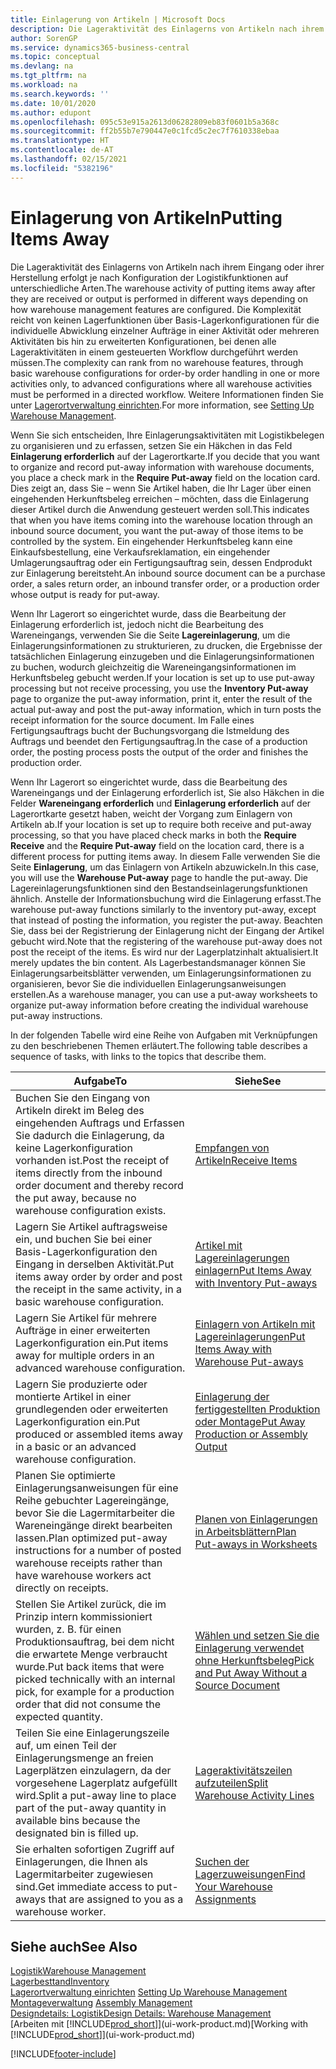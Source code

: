 ```yaml
---
title: Einlagerung von Artikeln | Microsoft Docs
description: Die Lageraktivität des Einlagerns von Artikeln nach ihrem Eingang oder ihrer Herstellung erfolgt je nach Konfiguration der Logistikfunktionen auf unterschiedliche Arten.
author: SorenGP
ms.service: dynamics365-business-central
ms.topic: conceptual
ms.devlang: na
ms.tgt_pltfrm: na
ms.workload: na
ms.search.keywords: ''
ms.date: 10/01/2020
ms.author: edupont
ms.openlocfilehash: 095c53e915a2613d06282809eb83f0601b5a368c
ms.sourcegitcommit: ff2b55b7e790447e0c1fcd5c2ec7f7610338ebaa
ms.translationtype: HT
ms.contentlocale: de-AT
ms.lasthandoff: 02/15/2021
ms.locfileid: "5382196"
---
```

# <a name="putting-items-away"></a><span data-ttu-id="7d6f0-103">Einlagerung von Artikeln</span><span class="sxs-lookup"><span data-stu-id="7d6f0-103">Putting Items Away</span></span>
<span data-ttu-id="7d6f0-104">Die Lageraktivität des Einlagerns von Artikeln nach ihrem Eingang oder ihrer Herstellung erfolgt je nach Konfiguration der Logistikfunktionen auf unterschiedliche Arten.</span><span class="sxs-lookup"><span data-stu-id="7d6f0-104">The warehouse activity of putting items away after they are received or output is performed in different ways depending on how warehouse management features are configured.</span></span> <span data-ttu-id="7d6f0-105">Die Komplexität reicht von keinen Lagerfunktionen über Basis-Lagerkonfigurationen für die individuelle Abwicklung einzelner Aufträge in einer Aktivität oder mehreren Aktivitäten bis hin zu erweiterten Konfigurationen, bei denen alle Lageraktivitäten in einem gesteuerten Workflow durchgeführt werden müssen.</span><span class="sxs-lookup"><span data-stu-id="7d6f0-105">The complexity can rank from no warehouse features, through basic warehouse configurations for order-by order handling in one or more activities only, to advanced configurations where all warehouse activities must be performed in a directed workflow.</span></span> <span data-ttu-id="7d6f0-106">Weitere Informationen finden Sie unter [Lagerortverwaltung einrichten](warehouse-setup-warehouse.md).</span><span class="sxs-lookup"><span data-stu-id="7d6f0-106">For more information, see [Setting Up Warehouse Management](warehouse-setup-warehouse.md).</span></span>

<span data-ttu-id="7d6f0-107">Wenn Sie sich entscheiden, Ihre Einlagerungsaktivitäten mit Logistikbelegen zu organisieren und zu erfassen, setzen Sie ein Häkchen in das Feld **Einlagerung erforderlich** auf der Lagerortkarte.</span><span class="sxs-lookup"><span data-stu-id="7d6f0-107">If you decide that you want to organize and record put-away information with warehouse documents, you place a check mark in the **Require Put-away** field on the location card.</span></span> <span data-ttu-id="7d6f0-108">Dies zeigt an, dass Sie – wenn Sie Artikel haben, die Ihr Lager über einen eingehenden Herkunftsbeleg erreichen – möchten, dass die Einlagerung dieser Artikel durch die Anwendung gesteuert werden soll.</span><span class="sxs-lookup"><span data-stu-id="7d6f0-108">This indicates that when you have items coming into the warehouse location through an inbound source document, you want the put-away of those items to be controlled by the system.</span></span> <span data-ttu-id="7d6f0-109">Ein eingehender Herkunftsbeleg kann eine Einkaufsbestellung, eine Verkaufsreklamation, ein eingehender Umlagerungsauftrag oder ein Fertigungsauftrag sein, dessen Endprodukt zur Einlagerung bereitsteht.</span><span class="sxs-lookup"><span data-stu-id="7d6f0-109">An inbound source document can be a purchase order, a sales return order, an inbound transfer order, or a production order whose output is ready for put-away.</span></span>  

<span data-ttu-id="7d6f0-110">Wenn Ihr Lagerort so eingerichtet wurde, dass die Bearbeitung der Einlagerung erforderlich ist, jedoch nicht die Bearbeitung des Wareneingangs, verwenden Sie die Seite **Lagereinlagerung**, um die Einlagerungsinformationen zu strukturieren, zu drucken, die Ergebnisse der tatsächlichen Einlagerung einzugeben und die Einlagerungsinformationen zu buchen, wodurch gleichzeitig die Wareneingangsinformationen im Herkunftsbeleg gebucht werden.</span><span class="sxs-lookup"><span data-stu-id="7d6f0-110">If your location is set up to use put-away processing but not receive processing, you use the **Inventory Put-away** page to organize the put-away information, print it, enter the result of the actual put-away and post the put-away information, which in turn posts the receipt information for the source document.</span></span> <span data-ttu-id="7d6f0-111">Im Falle eines Fertigungsauftrags bucht der Buchungsvorgang die Istmeldung des Auftrags und beendet den Fertigungsauftrag.</span><span class="sxs-lookup"><span data-stu-id="7d6f0-111">In the case of a production order, the posting process posts the output of the order and finishes the production order.</span></span>

<span data-ttu-id="7d6f0-112">Wenn Ihr Lagerort so eingerichtet wurde, dass die Bearbeitung des Wareneingangs und der Einlagerung erforderlich ist, Sie also Häkchen in die Felder **Wareneingang erforderlich** und **Einlagerung erforderlich** auf der Lagerortkarte gesetzt haben, weicht der Vorgang zum Einlagern von Artikeln ab.</span><span class="sxs-lookup"><span data-stu-id="7d6f0-112">If your location is set up to require both receive and put-away processing, so that you have placed check marks in both the **Require Receive** and the **Require Put-away** field on the location card, there is a different process for putting items away.</span></span> <span data-ttu-id="7d6f0-113">In diesem Falle verwenden Sie die Seite **Einlagerung**, um das Einlagern von Artikeln abzuwickeln.</span><span class="sxs-lookup"><span data-stu-id="7d6f0-113">In this case, you will use the **Warehouse Put-away** page to handle the put-away.</span></span> <span data-ttu-id="7d6f0-114">Die Lagereinlagerungsfunktionen sind den Bestandseinlagerungsfunktionen ähnlich. Anstelle der Informationsbuchung wird die Einlagerung erfasst.</span><span class="sxs-lookup"><span data-stu-id="7d6f0-114">The warehouse put-away functions similarly to the inventory put-away, except that instead of posting the information, you register the put-away.</span></span> <span data-ttu-id="7d6f0-115">Beachten Sie, dass bei der Registrierung der Einlagerung nicht der Eingang der Artikel gebucht wird.</span><span class="sxs-lookup"><span data-stu-id="7d6f0-115">Note that the registering of the warehouse put-away does not post the receipt of the items.</span></span> <span data-ttu-id="7d6f0-116">Es wird nur der Lagerplatzinhalt aktualisiert.</span><span class="sxs-lookup"><span data-stu-id="7d6f0-116">It merely updates the bin content.</span></span> <span data-ttu-id="7d6f0-117">Als Lagerbestandsmanager können Sie Einlagerungsarbeitsblätter verwenden, um Einlagerungsinformationen zu organisieren, bevor Sie die individuellen Einlagerungsanweisungen erstellen.</span><span class="sxs-lookup"><span data-stu-id="7d6f0-117">As a warehouse manager, you can use a put-away worksheets to organize put-away information before creating the individual warehouse put-away instructions.</span></span>

<span data-ttu-id="7d6f0-118">In der folgenden Tabelle wird eine Reihe von Aufgaben mit Verknüpfungen zu den beschriebenen Themen erläutert.</span><span class="sxs-lookup"><span data-stu-id="7d6f0-118">The following table describes a sequence of tasks, with links to the topics that describe them.</span></span>   

|<span data-ttu-id="7d6f0-119">**Aufgabe**</span><span class="sxs-lookup"><span data-stu-id="7d6f0-119">**To**</span></span>|<span data-ttu-id="7d6f0-120">**Siehe**</span><span class="sxs-lookup"><span data-stu-id="7d6f0-120">**See**</span></span>|  
|------------|-------------|  
|<span data-ttu-id="7d6f0-121">Buchen Sie den Eingang von Artikeln direkt im Beleg des eingehenden Auftrags und Erfassen Sie dadurch die Einlagerung, da keine Lagerkonfiguration vorhanden ist.</span><span class="sxs-lookup"><span data-stu-id="7d6f0-121">Post the receipt of items directly from the inbound order document and thereby record the put away, because no warehouse configuration exists.</span></span>|[<span data-ttu-id="7d6f0-122">Empfangen von Artikeln</span><span class="sxs-lookup"><span data-stu-id="7d6f0-122">Receive Items</span></span>](warehouse-how-receive-items.md)|  
|<span data-ttu-id="7d6f0-123">Lagern Sie Artikel auftragsweise ein, und buchen Sie bei einer Basis-Lagerkonfiguration den Eingang in derselben Aktivität.</span><span class="sxs-lookup"><span data-stu-id="7d6f0-123">Put items away order by order and post the receipt in the same activity, in a basic warehouse configuration.</span></span>|[<span data-ttu-id="7d6f0-124">Artikel mit Lagereinlagerungen einlagern</span><span class="sxs-lookup"><span data-stu-id="7d6f0-124">Put Items Away with Inventory Put-aways</span></span>](warehouse-how-to-put-items-away-with-inventory-put-aways.md)|  
|<span data-ttu-id="7d6f0-125">Lagern Sie Artikel für mehrere Aufträge in einer erweiterten Lagerkonfiguration ein.</span><span class="sxs-lookup"><span data-stu-id="7d6f0-125">Put items away for multiple orders in an advanced warehouse configuration.</span></span>|[<span data-ttu-id="7d6f0-126">Einlagern von Artikeln mit Lagereinlagerungen</span><span class="sxs-lookup"><span data-stu-id="7d6f0-126">Put Items Away with Warehouse Put-aways</span></span>](warehouse-how-to-put-items-away-with-warehouse-put-aways.md)|  
|<span data-ttu-id="7d6f0-127">Lagern Sie produzierte oder montierte Artikel in einer grundlegenden oder erweiterten Lagerkonfiguration ein.</span><span class="sxs-lookup"><span data-stu-id="7d6f0-127">Put produced or assembled items away in a basic or an advanced warehouse configuration.</span></span>|[<span data-ttu-id="7d6f0-128">Einlagerung der fertiggestellten Produktion oder Montage</span><span class="sxs-lookup"><span data-stu-id="7d6f0-128">Put Away Production or Assembly Output</span></span>](warehouse-how-to-put-away-production-output.md)|
|<span data-ttu-id="7d6f0-129">Planen Sie optimierte Einlagerungsanweisungen für eine Reihe gebuchter Lagereingänge, bevor Sie die Lagermitarbeiter die Wareneingänge direkt bearbeiten lassen.</span><span class="sxs-lookup"><span data-stu-id="7d6f0-129">Plan optimized put-away instructions for a number of posted warehouse receipts rather than have warehouse workers act directly on receipts.</span></span>|[<span data-ttu-id="7d6f0-130">Planen von Einlagerungen in Arbeitsblättern</span><span class="sxs-lookup"><span data-stu-id="7d6f0-130">Plan Put-aways in Worksheets</span></span>](warehouse-how-to-plan-put-aways-in-worksheets.md)|  
|<span data-ttu-id="7d6f0-131">Stellen Sie Artikel zurück, die im Prinzip intern kommissioniert wurden, z. B. für einen Produktionsauftrag, bei dem nicht die erwartete Menge verbraucht wurde.</span><span class="sxs-lookup"><span data-stu-id="7d6f0-131">Put back items that were picked technically with an internal pick, for example for a production order that did not consume the expected quantity.</span></span>|[<span data-ttu-id="7d6f0-132">Wählen und setzen Sie die Einlagerung verwendet ohne Herkunftsbeleg</span><span class="sxs-lookup"><span data-stu-id="7d6f0-132">Pick and Put Away Without a Source Document</span></span>](warehouse-how-to-create-put-aways-from-internal-put-aways.md)|
|<span data-ttu-id="7d6f0-133">Teilen Sie eine Einlagerungszeile auf, um einen Teil der Einlagerungsmenge an freien Lagerplätzen einzulagern, da der vorgesehene Lagerplatz aufgefüllt wird.</span><span class="sxs-lookup"><span data-stu-id="7d6f0-133">Split a put-away line to place part of the put-away quantity in available bins because the designated bin is filled up.</span></span>|[<span data-ttu-id="7d6f0-134">Lageraktivitätszeilen aufzuteilen</span><span class="sxs-lookup"><span data-stu-id="7d6f0-134">Split Warehouse Activity Lines</span></span>](warehouse-how-to-split-warehouse-activity-lines.md)|
|<span data-ttu-id="7d6f0-135">Sie erhalten sofortigen Zugriff auf Einlagerungen, die Ihnen als Lagermitarbeiter zugewiesen sind.</span><span class="sxs-lookup"><span data-stu-id="7d6f0-135">Get immediate access to put-aways that are assigned to you as a warehouse worker.</span></span>|[<span data-ttu-id="7d6f0-136">Suchen der Lagerzuweisungen</span><span class="sxs-lookup"><span data-stu-id="7d6f0-136">Find Your Warehouse Assignments</span></span>](warehouse-how-to-find-your-warehouse-assignments.md)|    

## <a name="see-also"></a><span data-ttu-id="7d6f0-137">Siehe auch</span><span class="sxs-lookup"><span data-stu-id="7d6f0-137">See Also</span></span>  
[<span data-ttu-id="7d6f0-138">Logistik</span><span class="sxs-lookup"><span data-stu-id="7d6f0-138">Warehouse Management</span></span>](warehouse-manage-warehouse.md)  
[<span data-ttu-id="7d6f0-139">Lagerbesttand</span><span class="sxs-lookup"><span data-stu-id="7d6f0-139">Inventory</span></span>](inventory-manage-inventory.md)  
<span data-ttu-id="7d6f0-140">[Lagerortverwaltung einrichten](warehouse-setup-warehouse.md)   </span><span class="sxs-lookup"><span data-stu-id="7d6f0-140">[Setting Up Warehouse Management](warehouse-setup-warehouse.md)   </span></span>  
<span data-ttu-id="7d6f0-141">[Montageverwaltung](assembly-assemble-items.md)  </span><span class="sxs-lookup"><span data-stu-id="7d6f0-141">[Assembly Management](assembly-assemble-items.md)  </span></span>  
[<span data-ttu-id="7d6f0-142">Designdetails: Logistik</span><span class="sxs-lookup"><span data-stu-id="7d6f0-142">Design Details: Warehouse Management</span></span>](design-details-warehouse-management.md)  
<span data-ttu-id="7d6f0-143">[Arbeiten mit [!INCLUDE[prod_short](includes/prod_short.md)]](ui-work-product.md)</span><span class="sxs-lookup"><span data-stu-id="7d6f0-143">[Working with [!INCLUDE[prod_short](includes/prod_short.md)]](ui-work-product.md)</span></span>  


[!INCLUDE[footer-include](includes/footer-banner.md)]